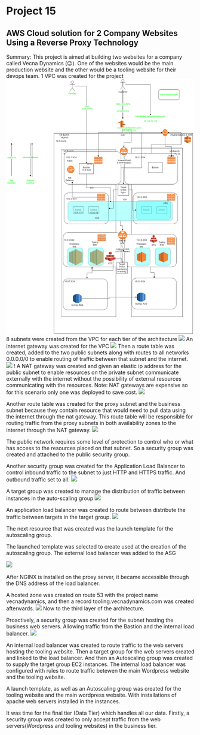 # Project 15

## AWS Cloud solution for 2 Company Websites Using a Reverse Proxy Technology 
Summary: This project is aimed at building two websites for a company called Vecna Dynamics (😉). One of the websites would be the main production website and the other would be a tooling website for their devops team. 
1 VPC was created for the project
![](media/Project15_images/AWS-Architecture.png)
8 subnets were created from the VPC for each tier of the architecture
![](media/Project15_images/)
An internet gateway was created for the VPC
![](media/Project15_images/)
Then a route table was created, added to the two public subnets along with routes to all networks 0.0.0.0/0 to enable routing of traffic between that subnet and the internet.
![](media/Project15_images/)
! A NAT gateway was created and given an elastic ip address for the public subnet to enable resources on the private subnet communicate externally with the internet without the possibility of external resources communicating with the resources.
Note: NAT gateways are expensive so for this scenario only one was deployed to save cost.
![](media/Project15_images/)

Another route table was created for the proxy subnet and the business subnet because they contain resource that would need to pull data using the internet through the nat gateway. This route table will be responsible for routing traffic from the proxy subnets in both availability zones to the internet through the NAT gateway.
![](media/Project15_images/)

The public network requires some level of protection to control who or what has access to the resources placed on that subnet. So a security group was created and attached to the public security group.

Another security group was created for the Application Load Balancer to control inbound traffic to the subnet to just HTTP and HTTPS traffic. And outbound traffic set to all.
![](media/Project15_images/)

A target group was created to manage the distribution of traffic between instances in the auto-scaling group
![](media/Project15_images/)

An application load balancer was created to route between distribute the traffic between targets in the target group.
![](media/Project15_images/)

The next resource that was created was the launch template for the autoscaling group.

The launched template was selected to create used at the creation of the autoscaling group. The external load balancer was added to the ASG

![](media/Project15_images/)

After NGINX is installed on the proxy server, it became accessible through the DNS address of the load balancer.

A hosted zone was created on route 53 with the project name vecnadynamics, and then a record tooling.vecnadynamics.com was created afterwards. 
![](media/Project15_images/)
Now to the third layer of the architecture.

Proactively, a security group was created for the subnet hosting the business web servers. Allowing traffic from the Bastion and the internal load balancer. 
![](media/Project15_images/)

An internal load balancer was created to route traffic to the web servers hosting the tooling website. Then a target group for the web servers created and linked to the load balancer. And then an Autoscaling group was created to supply the target group EC2 instances. 
The internal load balancer was configured with rules to route traffic betewen the main Wordpress website and the tooling website.

A launch template, as well as an Autoscaling group was created for the tooling website and the main wordpress website. With installations of apache web servers installed in the instances.

It was time for the final tier (Data Tier) which handles all our data. Firstly, a security group was created to only accept traffic from the web servers(Wordpress and tooling websites) in the business tier.